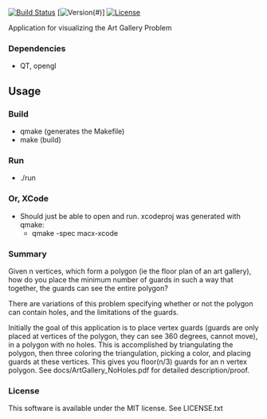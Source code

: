 [![Build Status](https://travis-ci.org/thejnich/ArtGalleryProblem.svg?branch=master)](https://travis-ci.org/thejnich/ArtGalleryProblem)
[![Version](http://img.shields.io/badge/version-prototype-yellow.svg)(#)]
[![License](http://img.shields.io/badge/license-MIT-lightgrey.svg)](http://opensource.org/licenses/MIT)

Application for visualizing the Art Gallery Problem

### Dependencies
* QT, opengl

## Usage
### Build
* qmake (generates the Makefile)
* make (build)

### Run
* ./run

### Or, XCode
* Should just be able to open and run. xcodeproj was generated with qmake:
  * qmake -spec macx-xcode

### Summary
Given n vertices, which form a polygon (ie the floor plan of an art gallery),
how do you place the minimum number of guards in such a way that together, the
guards can see the entire polygon?

There are variations of this problem specifying whether or not the polygon can
contain holes, and the limitations of the guards.

Initially the goal of this application is to place vertex guards (guards are only 
placed at vertices of the polygon, they can see 360 degrees, cannot move), in a
polygon with no holes. This is accomplished by triangulating the polygon, then
three coloring the triangulation, picking a color, and placing guards at these
vertices. This gives you floor(n/3) guards for an n vertex polygon.
See docs/ArtGallery_NoHoles.pdf for detailed description/proof.

### License
This software is available under the MIT license. See LICENSE.txt
